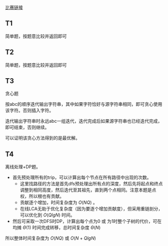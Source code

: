 [比赛链接](https://leetcode.cn/contest/weekly-contest-341/)

## T1

简单题，按题意比较并返回即可

## T2

简单题，按题意比较并返回即可

## T3

贪心题

按abc的顺序迭代输出字符串，其中如果字符恰好与源字符串相同，即可贪心使用该字符。否则插入字符。

迭代输出字符串时永远abc一组迭代，迭代完成后如果源字符串也已经迭代完成，即可结束，否则继续。

可以证明该贪心方法得到的是最优解。

## T4

离线处理+DP题。

* 首先预处理所有的trip，可以计算出每个节点在所有路径中出现的次数。
    * 这里找路径的方法是首先dfs预处理出所有点的深度，然后先将起点和终点调整到相同高度，然后迭代至其祖先，直到两个点相同。注意本题是点权，所以根也有贡献。
    * 贡献逐个增加，时间复杂度为 $O(NQ)$ 。
    * 在线LCA无助于优化复杂度（因为要逐个增加贡献度），但采用重链剖分，可以优化到 $O(QlgN)$ 时间。
* 然后可采取一次DFS时DP，计算出每个点为0 或 为1时整个子树的代价，可在均摊 $\Theta(1)$ 时间完成转移，总时间复杂度 $\Theta(N)$ 

所以整体时间复杂度为 $O(NQ)$ 或 $O(N + QlgN)$